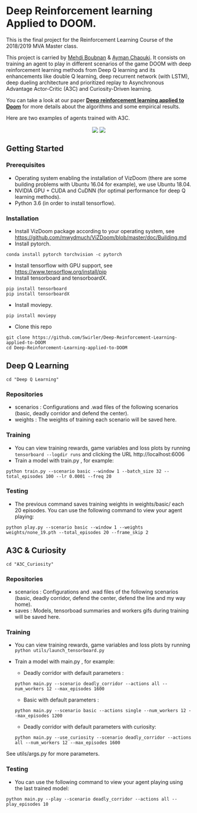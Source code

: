 # Deep Reinforcement learning Applied to DOOM.

This is the final project for the Reinforcement Learning Course of the 2018/2019 MVA Master class.

This project is carried by [Mehdi Boubnan](https://github.com/Swirler) & [Ayman Chaouki](https://github.com/Chaoukia). It consists on training an agent to play in different scenarios of the game DOOM with deep reinforcement learning methods from Deep Q learning and its enhancements like double Q learning, deep recurrent network (with LSTM), deep dueling architecture and prioritized replay to Asynchronous Advantage Actor-Critic (A3C) and Curiosity-Driven learning. 

You can take a look at our paper **[Deep reinforcement learning applied to Doom](https://github.com/Swirler/Deep-Reinforcement-Learning-applied-to-DOOM/blob/master/Deep%20reinforcement%20learning%20applied%20to%20Doom.pdf)** for more details about the algorithms and some empirical results.

Here are two examples of agents trained with A3C.
<p align="center">
<img align="center" src="A3C_Curiosity/gifs/deadly_corridor.gif"/>
<img align="center" src="A3C_Curiosity/gifs/defend_the_center.gif"/>
</p>

## Getting Started

### Prerequisites

- Operating system enabling the installation of VizDoom (there are some building problems with Ubuntu 16.04 for example), we use Ubuntu 18.04.
- NVIDIA GPU + CUDA and CuDNN (for optimal performance for deep Q learning methods).
- Python 3.6 (in order to install tensorflow).

### Installation

- Install VizDoom package according to your operating system, see https://github.com/mwydmuch/ViZDoom/blob/master/doc/Building.md
- Install pytorch.
```
conda install pytorch torchvision -c pytorch
```
- Install tensorflow with GPU support, see https://www.tensorflow.org/install/pip
- Install tensorboard and tensorboardX.
```
pip install tensorboard
pip install tensorboardX
```
- Install moviepy.
```
pip install moviepy
```
- Clone this repo
```
git clone https://github.com/Swirler/Deep-Reinforcement-Learning-applied-to-DOOM
cd Deep-Reinforcement-Learning-applied-to-DOOM
```

## Deep Q Learning

```
cd "Deep Q Learning"
```

### Repositories

- scenarios : Configurations and .wad files of the following scenarios (basic, deadly corridor and defend the center).
- weights   : The weights of training each scenario will be saved here.

### Training

- You can view training rewards, game variables and loss plots by running ```tensorboard --logdir runs``` and clicking the URL http://localhost:6006
- Train a model with train.py , for example:

```
python train.py --scenario basic --window 1 --batch_size 32 --total_episodes 100 --lr 0.0001 --freq 20
```

### Testing

- The previous command saves training weights in weights/basic/ each 20 episodes. You can use the following command to view your agent playing:

```
python play.py --scenario basic --window 1 --weights weights/none_19.pth --total_episodes 20 --frame_skip 2
```

## A3C & Curiosity

```
cd "A3C_Curiosity"
```

### Repositories

- scenarios : Configurations and .wad files of the following scenarios (basic, deadly corridor, defend the center, defend the line and my way home).
- saves   : Models, tensorboad summaries and workers gifs during training will be saved here.

### Training

- You can view training rewards, game variables and loss plots by running ```python utils/launch_tensorboard.py```
- Train a model with main.py , for example:
    - Deadly corridor with default parameters : 
    ```
    python main.py --scenario deadly_corridor --actions all --num_workers 12 --max_episodes 1600
    ```
    - Basic with default parameters : 
    ```
    python main.py --scenario basic --actions single --num_workers 12 --max_episodes 1200
    ```
  
    - Deadly corridor with default parameters with curiosity: 
    ```
    python main.py --use_curiosity --scenario deadly_corridor --actions all --num_workers 12 --max_episodes 1600
    ```

See utils/args.py for more parameters.

### Testing

- You can use the following command to view your agent playing using the last trained model:

```
python main.py --play --scenario deadly_corridor --actions all --play_episodes 10
```


